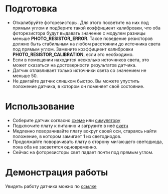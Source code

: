 # Подготовка

- Откалибруйте фоторезисторы. Для этого посветите на них под прямым углом и подберите такой коэффициент калибровки, что оба фоторезистора будут выдавать значение с модулем разницы меньше **PHOTO_RESISTOR_ERROR**. Такое поведение резисторов должно быть стабильным на любом расстоянии до источника света под прямым углом. Замените коэффициент калибровки **PHOTO_RESISTOR_CALIBRATION**, если это необходимо.
- Если в помещении находится несколько источников света, это может сказаться на достоверности результатов датчика.
- Датчик отлавливает только источники света со значением не меньше 50.
- Не двигайте датчик слишком быстро. Вы можете упустить положение датчика, в котором он поменяет своё состояние.

# Использование

- Соберите датчик согласно [схеме](light_sensor_scheme.pdf) или [симулятору](https://www.tinkercad.com/things/8CClZq1a6yq-grand-jarv/editel?tenant=circuits)
- Подключите плату к питанию и загрузите в неё [скетч](light_sensor.ino)
- Медленно поворачивайте плату вокруг своей оси, стараясь найти положение, в котором замигает 1 из светодиодов.
- Продолжайте поворачивать плату в сторону мигающего светодиода, пока оба не засветятся одновременно.
- Сейчас на фоторезисторы свет падает почти под прямым углом.

# Демонстрация работы

Увидеть работу датчика можно по [ссылке](https://drive.google.com/file/d/1RJh-u2TEYpfNifKw8wTB4HvgBoXQKgnN/view?usp=sharing)

